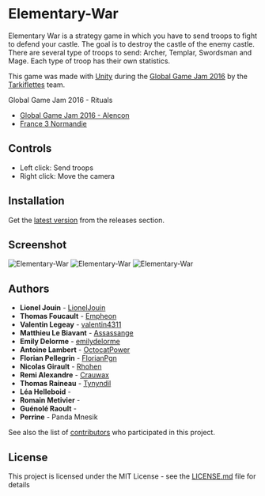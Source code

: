 # Elementary-War

Elementary War is a strategy game in which you have to send troops to fight to defend your castle. The goal is to destroy the castle of the enemy castle. There are several type of troops to send: Archer, Templar, Swordsman and Mage. Each type of troop has their own statistics.

This game was made with [Unity](https://unity3d.com/) during the [Global Game Jam 2016](https://globalgamejam.org/2016/games) by the [Tarkiflettes](https://github.com/Tarkiflettes) team.

Global Game Jam 2016 - Rituals

* [Global Game Jam 2016 - Alencon](https://globalgamejam.org/2016/jam-sites/alen%C3%A7on-startech61)
* [France 3 Normandie](https://france3-regions.francetvinfo.fr/normandie/orne/alencon/global-game-jam-48-heures-creer-maximum-jeux-video-917467.html)

## Controls

* Left click: Send troops 
* Right click: Move the camera

## Installation

Get the [latest version](https://github.com/Tarkiflettes/Elementary-War/releases) from the releases section.

## Screenshot

![Elementary-War](https://i.imgur.com/xeXjH5a.png)
![Elementary-War](https://i.imgur.com/mBEKK1x.png)
![Elementary-War](https://i.imgur.com/nUxCAmv.png)

## Authors

* **Lionel Jouin** - [LionelJouin](https://github.com/LionelJouin)
* **Thomas Foucault** - [Empheon](https://github.com/Empheon)
* **Valentin Legeay** - [valentin4311](https://github.com/valentin4311)
* **Matthieu Le Biavant** - [Assassange](https://github.com/Assassange)
* **Emily Delorme** - [emilydelorme](https://github.com/emilydelorme)
* **Antoine Lambert** - [OctocatPower](https://github.com/OctocatPower)
* **Florian Pellegrin** - [FlorianPgn](https://github.com/FlorianPgn)
* **Nicolas Girault** - [Rhohen](https://github.com/Rhohen)
* **Remi Alexandre** - [Crauwax](https://github.com/Crauwax)
* **Thomas Raineau** - [Tynyndil](https://github.com/Tynyndil)
* **Léa Helleboid** - [](https://github.com/)
* **Romain Metivier** - [](https://github.com/)
* **Guénolé Raoult** - [](https://github.com/)
* **Perrine** - Panda Mnesik

See also the list of [contributors](https://github.com/Tarkiflettes/Elementary-War/graphs/contributors) who participated in this project.

## License

This project is licensed under the MIT License - see the [LICENSE.md](LICENSE.md) file for details